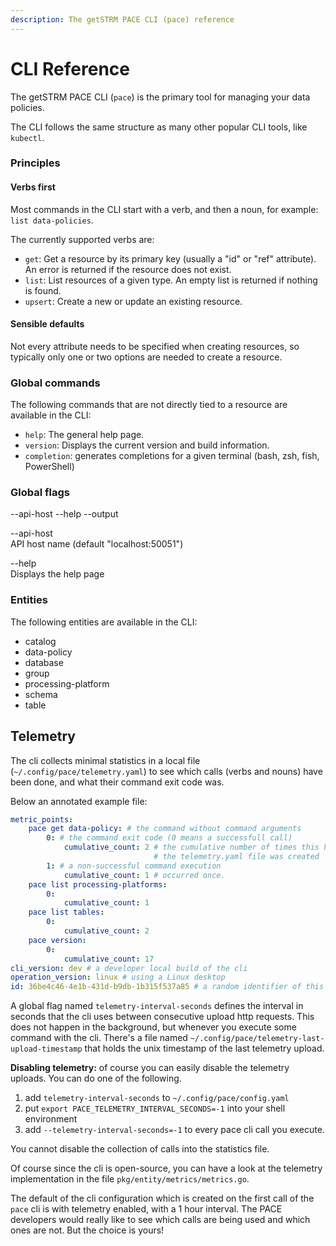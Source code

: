 ```yaml
---
description: The getSTRM PACE CLI (pace) reference
---
```


# CLI Reference

The getSTRM PACE CLI (`pace`) is the primary tool for managing your data policies.

The CLI follows the same structure as many other popular CLI tools, like `kubectl`.

### Principles

#### Verbs first

Most commands in the CLI start with a verb, and then a noun, for example: `list data-policies`.

The currently supported verbs are:

* `get`: Get a resource by its primary key (usually a "id" or "ref" attribute). An error is returned if the resource does not exist.
* `list`: List resources of a given type. An empty list is returned if nothing is found.
* `upsert`: Create a new or update an existing resource.

#### Sensible defaults

Not every attribute needs to be specified when creating resources, so typically only one or two options are needed to create a resource.

### Global commands

The following commands that are not directly tied to a resource are available in the CLI:

* `help`: The general help page.
* `version`: Displays the current version and build information.
* `completion`: generates completions for a given terminal (bash, zsh, fish, PowerShell)

### Global flags <a href="#global-flags" id="global-flags"></a>

\--api-host --help --output

\--api-host\
API host name (default "localhost:50051")

\--help\
Displays the help page

### Entities

The following entities are available in the CLI:

* catalog
* data-policy
* database
* group
* processing-platform
* schema
* table

## Telemetry
The cli collects minimal statistics in a local file (`~/.config/pace/telemetry.yaml`) to see which calls (verbs and nouns) have been
done, and what their command exit code was.

Below an annotated example file:
```yaml
metric_points:
    pace get data-policy: # the command without command arguments
        0: # the command exit code (0 means a successfull call)
            cumulative_count: 2 # the cumulative number of times this has occurred since
                                # the telemetry.yaml file was created
        1: # a non-successful command execution
            cumulative_count: 1 # occurred once.
    pace list processing-platforms:
        0:
            cumulative_count: 1
    pace list tables:
        0:
            cumulative_count: 2
    pace version:
        0:
            cumulative_count: 17
cli_version: dev # a developer local build of the cli
operation_version: linux # using a Linux desktop
id: 36be4c46-4e1b-431d-b9db-1b315f537a85 # a random identifier of this cli instance.
```

A global flag named `telemetry-interval-seconds` defines the interval in seconds that the cli uses between consecutive upload http requests. This does not happen in the background, but whenever you execute some command with the cli. There's a file named `~/.config/pace/telemetry-last-upload-timestamp` that holds the unix timestamp of the last telemetry upload.

**Disabling telemetry:** of course you can easily disable the telemetry uploads. You can do one of the following.

1. add `telemetry-interval-seconds` to `~/.config/pace/config.yaml`
2. put `export PACE_TELEMETRY_INTERVAL_SECONDS=-1` into your shell environment
3. add `--telemetry-interval-seconds=-1` to every pace cli call you execute.

You cannot disable the collection of calls into the statistics file.

Of course since the cli is open-source, you can have a look at the telemetry implementation in the file `pkg/entity/metrics/metrics.go`.

The default of the cli configuration which is created on the first call of the `pace` cli is with telemetry enabled, with a 1 hour interval. The PACE developers would really like to see which calls are being used and which ones are not. But the choice is yours!
